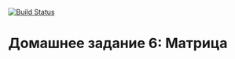 [![Build Status](
  https://travis-ci.com/bergentroll/otus-cpp-06.svg?branch=master
)](https://travis-ci.com/bergentroll/otus-cpp-06)

# Домашнее задание 6: Матрица
